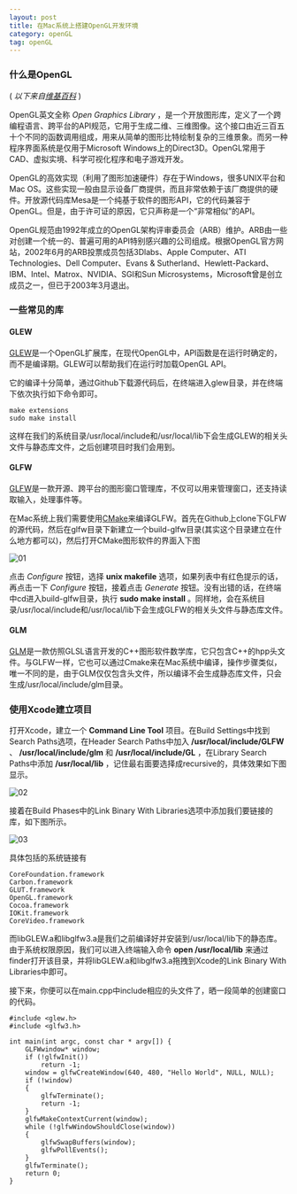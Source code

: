 ```yaml
---
layout: post
title: 在Mac系统上搭建OpenGL开发环境
category: openGL
tag: openGL
---
```


### 什么是OpenGL

( _以下来自[维基百科](https://zh.wikipedia.org/wiki/OpenGL)_ )

OpenGL英文全称 _Open Graphics Library_ ，是一个开放图形库，定义了一个跨编程语言、跨平台的API规范，它用于生成二维、三维图像。这个接口由近三百五十个不同的函数调用组成，用来从简单的图形比特绘制复杂的三维景象。而另一种程序界面系统是仅用于Microsoft Windows上的Direct3D。OpenGL常用于CAD、虚拟实境、科学可视化程序和电子游戏开发。

OpenGL的高效实现（利用了图形加速硬件）存在于Windows，很多UNIX平台和Mac OS。这些实现一般由显示设备厂商提供，而且非常依赖于该厂商提供的硬件。开放源代码库Mesa是一个纯基于软件的图形API，它的代码兼容于OpenGL。但是，由于许可证的原因，它只声称是一个“非常相似”的API。

OpenGL规范由1992年成立的OpenGL架构评审委员会（ARB）维护。ARB由一些对创建一个统一的、普遍可用的API特别感兴趣的公司组成。根据OpenGL官方网站，2002年6月的ARB投票成员包括3Dlabs、Apple Computer、ATI Technologies、Dell Computer、Evans & Sutherland、Hewlett-Packard、IBM、Intel、Matrox、NVIDIA、SGI和Sun Microsystems，Microsoft曾是创立成员之一，但已于2003年3月退出。

### 一些常见的库

#### GLEW

[GLEW](https://github.com/nigels-com/glew)是一个OpenGL扩展库，在现代OpenGL中，API函数是在运行时确定的，而不是编译期。GLEW可以帮助我们在运行时加载OpenGL API。

它的编译十分简单，通过Github下载源代码后，在终端进入glew目录，并在终端下依次执行如下命令即可。

	make extensions
	sudo make install
这样在我们的系统目录/usr/local/include和/usr/local/lib下会生成GLEW的相关头文件与静态库文件，之后创建项目时我们会用到。

#### GLFW

[GLFW](https://github.com/glfw/glfw)是一款开源、跨平台的图形窗口管理库，不仅可以用来管理窗口，还支持读取输入，处理事件等。

在Mac系统上我们需要使用[CMake](https://cmake.org/)来编译GLFW。首先在Github上clone下GLFW的源代码，然后在glfw目录下新建立一个build-glfw目录(其实这个目录建立在什么地方都可以)，然后打开CMake图形软件的界面入下图

![01](http://7xlmp2.com1.z0.glb.clouddn.com/2016-01-08-mac-config-opengl-01.png)

点击 _Configure_ 按钮，选择 __unix makefile__ 选项，如果列表中有红色提示的话，再点击一下 _Configure_ 按钮，接着点击 _Generate_ 按钮。没有出错的话，在终端中cd进入build-glfw目录，执行 __sudo make install__ 。同样地，会在系统目录/usr/local/include和/usr/local/lib下会生成GLFW的相关头文件与静态库文件。

#### GLM

[GLM](https://github.com/g-truc/glm)是一款仿照GLSL语言开发的C++图形软件数学库，它只包含C++的hpp头文件。与GLFW一样，它也可以通过Cmake来在Mac系统中编译，操作步骤类似，唯一不同的是，由于GLM仅仅包含头文件，所以编译不会生成静态库文件，只会生成/usr/local/include/glm目录。

### 使用Xcode建立项目

打开Xcode，建立一个 __Command Line Tool__ 项目。在Build Settings中找到Search Paths选项，在Header Search Paths中加入 __/usr/local/include/GLFW__ 、 __/usr/local/include/glm__ 和 __/usr/local/include/GL__ ，在Library Search Paths中添加 __/usr/local/lib__ ，记住最右面要选择成recursive的，具体效果如下图显示。

![02](http://7xlmp2.com1.z0.glb.clouddn.com/2016-01-08-mac-config-opengl-02.png)

接着在Build Phases中的Link Binary With Libraries选项中添加我们要链接的库，如下图所示。

![03](http://7xlmp2.com1.z0.glb.clouddn.com/2016-01-08-mac-config-opengl-03.png)

具体包括的系统链接有

	CoreFoundation.framework
	Carbon.framework
	GLUT.framework
	OpenGL.framework
	Cocoa.framework
	IOKit.framework
	CoreVideo.framework

而libGLEW.a和libglfw3.a是我们之前编译好并安装到/usr/local/lib下的静态库。由于系统权限原因，我们可以进入终端输入命令 __open /usr/local/lib__ 来通过finder打开该目录，并将libGLEW.a和libglfw3.a拖拽到Xcode的Link Binary With Libraries中即可。

接下来，你便可以在main.cpp中include相应的头文件了，晒一段简单的创建窗口的代码。

	#include <glew.h>
	#include <glfw3.h>

	int main(int argc, const char * argv[]) {
    	GLFWwindow* window;
    	if (!glfwInit())
        	return -1;
    	window = glfwCreateWindow(640, 480, "Hello World", NULL, NULL);
    	if (!window)
    	{
        	glfwTerminate();
        	return -1;
    	}
    	glfwMakeContextCurrent(window);
    	while (!glfwWindowShouldClose(window))
    	{
        	glfwSwapBuffers(window);
        	glfwPollEvents();
    	}
    	glfwTerminate();
    	return 0;
	}